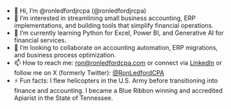 - 👋 Hi, I’m @ronledfordjrcpa (@ronledfordjrcpa)
- 👀 I’m interested in streamlining small business accounting, ERP implementations, and building tools that simplify financial operations.
- 🌱 I’m currently learning Python for Excel, Power BI, and Generative AI for financial services.
- 💞️ I’m looking to collaborate on accounting automation, ERP migrations, and business process optimization.
- 📫 How to reach me: ron@ronledfordcpa.com or connect via [LinkedIn](https://www.linkedin.com/in/ronledfordcpa/) or follow me on X (formerly Twitter): [@RonLedfordCPA](https://x.com/RonLedfordJrCPA)  
- ⚡ Fun facts: I flew helicopters in the U.S. Army before transitioning into finance and accounting. I became a Blue Ribbon winning and accredited Apiarist in the State of Tennessee.

<!---
ronledfordjrcpa/ronledfordjrcpa is a ✨ special ✨ repository because its `README.md` (this file) appears on your GitHub profile.
You can click the Preview link to take a look at your changes.
--->
